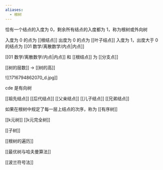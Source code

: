 ```yaml
---
aliases:
  - 根树
---
```


恰有一个结点的入度为 0，剩余所有结点的入度都为 1，称为根树或外向树

入度为 0 的点为 [[根结点]] 出度为 0 的点为 [[叶子结点]] 入度为 1，出度大于 0 的结点为 [[01 数学/离散数学/内点|内点]]

[[01 数学/离散数学/内点|内点]] 和 [[根结点]] 为 [[分支点]]

[[树的层数]] -> [[树的高]]



![[1716794862070_d.jpg]]

cde 是有向树

[[祖先结点]] [[后代结点]] [[父亲结点]] [[儿子结点]] [[兄弟结点]]

如果在根树中规定了每一层上结点的次序，称为 [[有序树]]

[[k元树]] [[k元完全树]]

[[子树]]

[[根树的遍历]]

[[最优树与哈夫曼算法]]

[[波兰符号法]]
